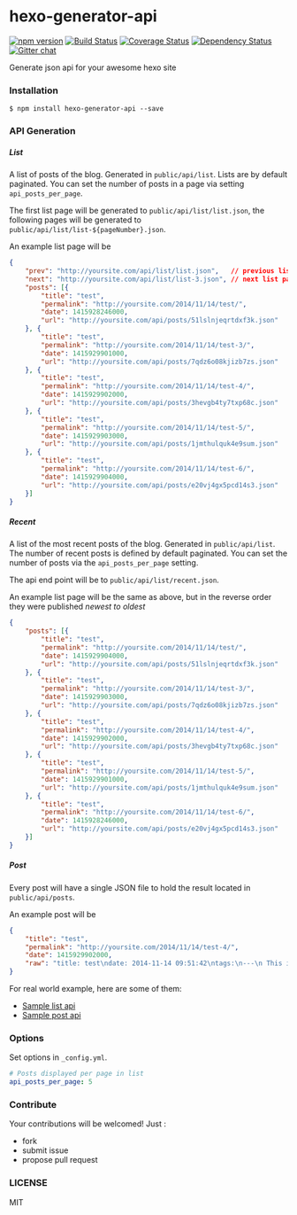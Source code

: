 # hexo-generator-api

[![npm version][npm-badge]][npm-url]
[![Build Status][travis-badge]][travis-url]
[![Coverage Status][coveralls-badge]][coveralls-url]
[![Dependency Status][david-badge]][david-url]
[![Gitter chat][gitter-badge]][gitter-url]

Generate json api for your awesome hexo site

### Installation

```
$ npm install hexo-generator-api --save
```


### API Generation

##### List
A list of posts of the blog. Generated in `public/api/list`. Lists are by default paginated. You can set the number of posts in a page via setting `api_posts_per_page`.

The first list page will be generated to `public/api/list/list.json`, the following pages will be generated to `public/api/list/list-${pageNumber}.json`.

An example list page will be

```json
{
    "prev": "http://yoursite.com/api/list/list.json",   // previous list page (null if not exists)
    "next": "http://yoursite.com/api/list/list-3.json", // next list page (null if not exists)
    "posts": [{
        "title": "test",
        "permalink": "http://yoursite.com/2014/11/14/test/",
        "date": 1415928246000,
        "url": "http://yoursite.com/api/posts/51lslnjeqrtdxf3k.json"
    }, {
        "title": "test",
        "permalink": "http://yoursite.com/2014/11/14/test-3/",
        "date": 1415929901000,
        "url": "http://yoursite.com/api/posts/7qdz6o08kjizb7zs.json"
    }, {
        "title": "test",
        "permalink": "http://yoursite.com/2014/11/14/test-4/",
        "date": 1415929902000,
        "url": "http://yoursite.com/api/posts/3hevgb4ty7txp68c.json"
    }, {
        "title": "test",
        "permalink": "http://yoursite.com/2014/11/14/test-5/",
        "date": 1415929903000,
        "url": "http://yoursite.com/api/posts/1jmthulquk4e9sum.json"
    }, {
        "title": "test",
        "permalink": "http://yoursite.com/2014/11/14/test-6/",
        "date": 1415929904000,
        "url": "http://yoursite.com/api/posts/e20vj4gx5pcd14s3.json"
    }]
}
```

##### Recent
A list of the most recent posts of the blog. Generated in `public/api/list`. The number of recent posts is defined by default paginated. You can set the number of posts via the `api_posts_per_page` setting.

The api end point will be to `public/api/list/recent.json`.

An example list page will be the same as above, but in the reverse order they were published *newest to oldest*

```json
{
    "posts": [{
        "title": "test",
        "permalink": "http://yoursite.com/2014/11/14/test/",
        "date": 1415929904000,
        "url": "http://yoursite.com/api/posts/51lslnjeqrtdxf3k.json"
    }, {
        "title": "test",
        "permalink": "http://yoursite.com/2014/11/14/test-3/",
        "date": 1415929903000,
        "url": "http://yoursite.com/api/posts/7qdz6o08kjizb7zs.json"
    }, {
        "title": "test",
        "permalink": "http://yoursite.com/2014/11/14/test-4/",
        "date": 1415929902000,
        "url": "http://yoursite.com/api/posts/3hevgb4ty7txp68c.json"
    }, {
        "title": "test",
        "permalink": "http://yoursite.com/2014/11/14/test-5/",
        "date": 1415929901000,
        "url": "http://yoursite.com/api/posts/1jmthulquk4e9sum.json"
    }, {
        "title": "test",
        "permalink": "http://yoursite.com/2014/11/14/test-6/",
        "date": 1415928246000,
        "url": "http://yoursite.com/api/posts/e20vj4gx5pcd14s3.json"
    }]
}
```

##### Post
Every post will have a single JSON file to hold the result located in `public/api/posts`.

An example post will be

```json
{
    "title": "test",
    "permalink": "http://yoursite.com/2014/11/14/test-4/",
    "date": 1415929902000,
    "raw": "title: test\ndate: 2014-11-14 09:51:42\ntags:\n---\n This is a very good post."
}
```

For real world example, here are some of them:

- [Sample list api](http://blog.leapoahead.com/api/list/list.json)
- [Sample post api](http://blog.leapoahead.com/api/posts/e5e19bowadlm6rh3.json)

### Options
Set options in `_config.yml`.

```yml
# Posts displayed per page in list
api_posts_per_page: 5
```

### Contribute

Your contributions will be welcomed! Just :

- fork
- submit issue
- propose pull request

### LICENSE
MIT

[npm-badge]: https://badge.fury.io/js/hexo-generator-api.svg
[npm-url]: https://badge.fury.io/js/hexo-generator-api
[travis-badge]: https://api.travis-ci.org/tjwudi/hexo-generator-api.svg
[travis-url]: https://travis-ci.org/tjwudi/hexo-generator-api
[coveralls-badge]:https://coveralls.io/repos/tjwudi/hexo-generator-api/badge.svg?branch=master&service=github
[coveralls-url]: https://coveralls.io/github/tjwudi/hexo-generator-api?branch=master
[david-badge]: https://david-dm.org/tjwudi/hexo-generator-api.svg
[david-url]: https://david-dm.org/tjwudi/hexo-generator-api
[gitter-badge]: https://badges.gitter.im/tjwudi/hexo-generator-api.svg
[gitter-url]: https://gitter.im/tjwudi/hexo-generator-api